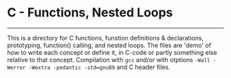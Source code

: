 # C - Functions, Nested Loops
---
This is a directory for C functions, funstion definitions & declarations, prototyping, function() calling, and nested loops.
The files are 'demo' of how to write each concept or define it, in C-code or partly something else relative to that concept.
Compilation with ```gcc``` and/or with otptions ```-Wall -Werror -Wextra -pedantic -std=gnu89``` and C header files.
